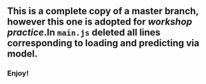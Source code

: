 ## This is a complete copy of a master branch, however this one is adopted for *workshop  practice*.In `main.js` deleted all lines corresponding to loading and predicting via model. 
### Enjoy!
